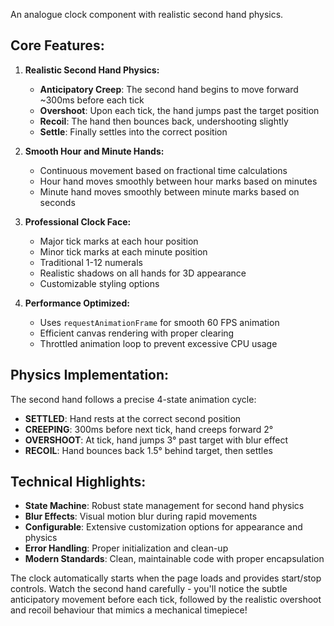 An analogue clock component with realistic second hand physics.

## **Core Features:**

1. **Realistic Second Hand Physics:**

   - **Anticipatory Creep**: The second hand begins to move forward ~300ms before each tick
   - **Overshoot**: Upon each tick, the hand jumps past the target position
   - **Recoil**: The hand then bounces back, undershooting slightly
   - **Settle**: Finally settles into the correct position

2. **Smooth Hour and Minute Hands:**

   - Continuous movement based on fractional time calculations
   - Hour hand moves smoothly between hour marks based on minutes
   - Minute hand moves smoothly between minute marks based on seconds

3. **Professional Clock Face:**

   - Major tick marks at each hour position
   - Minor tick marks at each minute position
   - Traditional 1-12 numerals
   - Realistic shadows on all hands for 3D appearance
   - Customizable styling options

4. **Performance Optimized:**
   - Uses `requestAnimationFrame` for smooth 60 FPS animation
   - Efficient canvas rendering with proper clearing
   - Throttled animation loop to prevent excessive CPU usage

## **Physics Implementation:**

The second hand follows a precise 4-state animation cycle:

- **SETTLED**: Hand rests at the correct second position
- **CREEPING**: 300ms before next tick, hand creeps forward 2°
- **OVERSHOOT**: At tick, hand jumps 3° past target with blur effect
- **RECOIL**: Hand bounces back 1.5° behind target, then settles

## **Technical Highlights:**

- **State Machine**: Robust state management for second hand physics
- **Blur Effects**: Visual motion blur during rapid movements
- **Configurable**: Extensive customization options for appearance and physics
- **Error Handling**: Proper initialization and clean-up
- **Modern Standards**: Clean, maintainable code with proper encapsulation

The clock automatically starts when the page loads and provides start/stop controls. Watch the second hand carefully - you'll notice the subtle anticipatory movement before each tick, followed by the realistic overshoot and recoil behaviour that mimics a mechanical timepiece!
